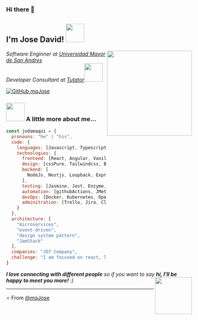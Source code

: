 ### Hi there 👋

<!--
**mqJose/mqJose** is a ✨ _special_ ✨ repository because its `README.md` (this file) appears on your GitHub profile.

Here are some ideas to get you started:

- 🔭 I’m currently working on ...
- 🌱 I’m currently learning ...
- 👯 I’m looking to collaborate on ...
- 🤔 I’m looking for help with ...
- 💬 Ask me about ...
- 📫 How to reach me: ...
- 😄 Pronouns: ...
- ⚡ Fun fact: ...
-->

<h2> I'm Jose David! <img src="https://media.giphy.com/media/3o7aDdizPU860V8bx6/giphy.gif" width="50"></h2>
<img align='right' src="https://media.giphy.com/media/gOQ6EgtAiwXde/giphy.gif" width="230">
<p><em>Software Enginner at <a href="https://www.umsa.bo/">Universidad Mayor de San Andres</a></br>Developer Consultant at <a href="https://tutator.net/">Tutator</a><img src="https://media.giphy.com/media/StDkRr83yvAxG/giphy.gif" width="50"> 
</em></p>

[![GitHub mqJose](https://img.shields.io/github/followers/thaiane?label=follow&style=social)](https://github.com/mqJose)


### <img src="https://media.giphy.com/media/pyvezrTCGhk5PirWqh/giphy.gif" width="50"> A little more about me...  

```javascript
const jodamaqui = {
  pronouns: "he" | "his",
  code: {
    languages: [Javascript, Typescript, HTML, CSS, Python, Java, Dart, php],
    technologies: {
      frontend: [React, Angular, VanillaJs,],
      design: [cssPure, Tailwindcss, Bootstrap, Styled, Figma, UX / UI],
      backend: [
        NodeJs, Nestjs, Loopback, Express, SpringBoot, Django, Flask, Laravel, Lumen
      ],
      testing: [Jasmine, Jest, Enzyme, Cypress],
      automation: [githubActions, JMeter, Selenium],
      devOps: [Docker, Kubernetes, OpenShift],
      adminitration: [Trello, Jira, ClickUp, FocusTo - Do, Scrum, Kanban]
    }
  },
  architecture: [
    "microservices", 
    "event-driven", 
    "design system pattern", 
    "JamStack"
  ],
  companies: "JD7 Company",
  challenge: "I am focused on react, loopback4 on typescript now"
}
```

<em><b>I love connecting with different people</b> so if you want to say <b>hi, I'll be happy to meet you more!</b> :)</em><img src="https://media.giphy.com/media/3o85xxpDp9J4Jlv62Q/giphy.gif" width="100" align='right'>

---

⭐️ From [@mqJose](https://github.com/mqJose)
